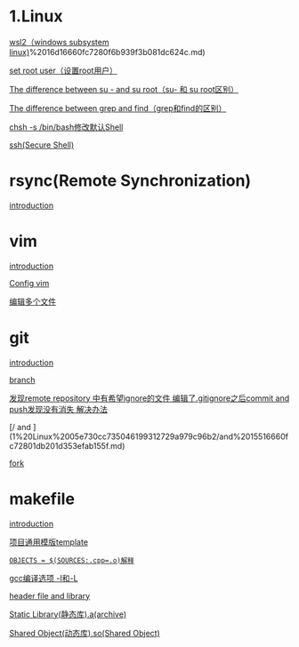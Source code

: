 # 1.Linux

[wsl2（windows subsystem linux)](1%20Linux%2005e730cc735046199312729a979c96b2/wsl2%EF%BC%88windows%20subsystem%20linux)%2016d16660fc7280f6b939f3b081dc624c.md)

[set root user（设置root用户）](1%20Linux%2005e730cc735046199312729a979c96b2/set%20root%20user%EF%BC%88%E8%AE%BE%E7%BD%AEroot%E7%94%A8%E6%88%B7%EF%BC%89%2015516660fc7280e88853e5a04e87a41c.md)

[The difference between su - and su root（su- 和 su root区别）](1%20Linux%2005e730cc735046199312729a979c96b2/The%20difference%20between%20su%20-%20and%20su%20root%EF%BC%88su-%20%E5%92%8C%20su%20r%2015516660fc72800a916bec0d4aff6767.md)

[The difference between grep and find（grep和find的区别）](1%20Linux%2005e730cc735046199312729a979c96b2/The%20difference%20between%20grep%20and%20find%EF%BC%88grep%E5%92%8Cfind%E7%9A%84%E5%8C%BA%E5%88%AB%EF%BC%89%2015316660fc7280c09960f8d38ac68c94.md)

[chsh -s /bin/bash修改默认Shell](1%20Linux%2005e730cc735046199312729a979c96b2/chsh%20-s%20bin%20bash%E4%BF%AE%E6%94%B9%E9%BB%98%E8%AE%A4Shell%2016216660fc728075af02d298cb0c3fa8.md)

[ssh(Secure Shell)](1%20Linux%2005e730cc735046199312729a979c96b2/ssh(Secure%20Shell)%2016216660fc72802c8937e5e77426ee78.md)

# rsync(Remote Synchronization)

[introduction](1%20Linux%2005e730cc735046199312729a979c96b2/introduction%2016d16660fc7280a58782e6ece6dcb008.md)

# vim

[introduction](1%20Linux%2005e730cc735046199312729a979c96b2/introduction%2015516660fc72806bbf8ecc0567522b24.md)

[Config vim](1%20Linux%2005e730cc735046199312729a979c96b2/Config%20vim%2015516660fc7280f384f9f595efd501ec.md)

[编辑多个文件](1%20Linux%2005e730cc735046199312729a979c96b2/%E7%BC%96%E8%BE%91%E5%A4%9A%E4%B8%AA%E6%96%87%E4%BB%B6%2016d16660fc72800c9482c704e6e84991.md)

# git

[introduction](1%20Linux%2005e730cc735046199312729a979c96b2/introduction%2015516660fc728094aaf8dd812d79697c.md)

[branch](1%20Linux%2005e730cc735046199312729a979c96b2/branch%2015516660fc72800f9845f8446e85e6c7.md)

[发现remote repository 中有希望ignore的文件 编辑了.gitignore之后commit and push发现没有消失 解决办法](1%20Linux%2005e730cc735046199312729a979c96b2/%E5%8F%91%E7%8E%B0remote%20repository%20%E4%B8%AD%E6%9C%89%E5%B8%8C%E6%9C%9Bignore%E7%9A%84%E6%96%87%E4%BB%B6%20%E7%BC%96%E8%BE%91%E4%BA%86%20gitignore%E4%B9%8B%E5%90%8Ec%2015516660fc7280ffaf87e01a10e18f81.md)

[/ and \](1%20Linux%2005e730cc735046199312729a979c96b2/and%2015516660fc72801db201d353efab155f.md)

[fork](1%20Linux%2005e730cc735046199312729a979c96b2/fork%2016216660fc72804397bccc9dc34d12ca.md)

# makefile

[introduction](1%20Linux%2005e730cc735046199312729a979c96b2/introduction%2015516660fc72800187eeeb441d0f784a.md)

[项目通用模版template](1%20Linux%2005e730cc735046199312729a979c96b2/%E9%A1%B9%E7%9B%AE%E9%80%9A%E7%94%A8%E6%A8%A1%E7%89%88template%2015516660fc7280c8af72d11a10a0fb9f.md)

[`OBJECTS = $(SOURCES:.cpp=.o)解释`](1%20Linux%2005e730cc735046199312729a979c96b2/OBJECTS%20=%20$(SOURCES%20cpp=%20o)%E8%A7%A3%E9%87%8A%2015516660fc72809eaeb3fc96f968d23f.md)

[gcc编译选项 -I和-L](1%20Linux%2005e730cc735046199312729a979c96b2/gcc%E7%BC%96%E8%AF%91%E9%80%89%E9%A1%B9%20-I%E5%92%8C-L%2015616660fc728056845be2de6d86b391.md)

[header file and library](1%20Linux%2005e730cc735046199312729a979c96b2/header%20file%20and%20library%2015616660fc72801699c6d046f2910662.md)

[Static Library(静态库).a(archive)](1%20Linux%2005e730cc735046199312729a979c96b2/Static%20Library(%E9%9D%99%E6%80%81%E5%BA%93)%20a(archive)%2015616660fc7280c1a2e9feecbfa4a1a3.md)

[Shared Object(动态库).so(Shared Object)](1%20Linux%2005e730cc735046199312729a979c96b2/Shared%20Object(%E5%8A%A8%E6%80%81%E5%BA%93)%20so(Shared%20Object)%2015616660fc72809f96e5e650d8a1ec8d.md)